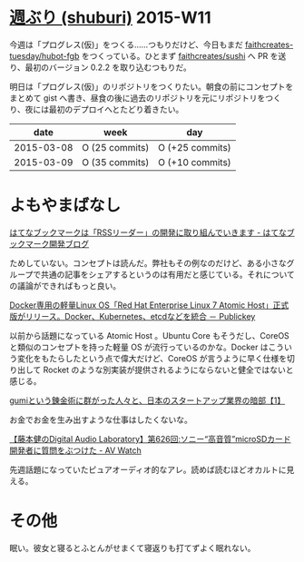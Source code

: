 # [週ぶり (shuburi)][shuburi] 2015-W11

今週は「プログレス(仮)」をつくる……つもりだけど、今日もまだ [faithcreates-tuesday/hubot-fgb][] をつくっている。ひとまず [faithcreates/sushi][] へ PR を送り、最初のバージョン 0.2.2 を取り込むつもりだ。

明日は「プログレス(仮)」のリポジトリをつくりたい。朝食の前にコンセプトをまとめて gist へ書き、昼食の後に過去のリポジトリを元にリポジトリをつくり、夜には最初のデプロイへとたどり着きたい。

date       | week            | day
-----------|-----------------|-----------------
2015-03-08 | O (25 commits)  | O (+25 commits)
2015-03-09 | O (35 commits)  | O (+10 commits)

# よもやまばなし

[はてなブックマークは「RSSリーダー」の開発に取り組んでいきます - はてなブックマーク開発ブログ](http://bookmark.hatenastaff.com/entry/2015/03/09/170311)

ためしていない。コンセプトは読んだ。弊社もその例なのだけど、ある小さなグループで共通の記事をシェアするというのは有用だと感じている。それについての議論ができればもっと良い。

[Docker専用の軽量Linux OS「Red Hat Enterprise Linux 7 Atomic Host」正式版がリリース。Docker、Kubernetes、etcdなどを統合 － Publickey](http://www.publickey1.jp/blog/15/7_atomic_host.html)

以前から話題になっている Atomic Host 。Ubuntu Core もそうだし、CoreOS と類似のコンセプトを持った軽量 OS が流行っているのかな。Docker はこういう変化をもたらしたという点で偉大だけど、CoreOS が言うように早く仕様を切り出して Rocket のような別実装が提供されるようにならないと健全ではないと感じる。

[gumiという錬金術に群がった人々と、日本のスタートアップ業界の暗部【1】](http://anond.hatelabo.jp/20150308223851)

お金でお金を生み出すような仕事はしたくないな。

[【藤本健のDigital Audio Laboratory】第626回:ソニー“高音質”microSDカード開発者に質問をぶつけた - AV Watch](http://av.watch.impress.co.jp/docs/series/dal/20150309_691795.html)

先週話題になっていたピュアオーディオ的なアレ。読めば読むほどオカルトに見える。

# その他

眠い。彼女と寝るとふとんがせまくて寝返りも打てずよく眠れない。

[shuburi]: http://shuburi.org
[faithcreates-tuesday/hubot-fgb]: https://github.com/faithcreates-tuesday/hubot-fgb
[faithcreates/sushi]: https://github.com/faithcreates/sushi
